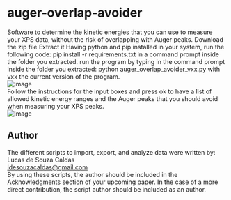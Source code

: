 # auger-overlap-avoider

Software to determine the kinetic energies that you can use to measure your XPS data, without the risk of overlapping with Auger peaks.
Download the zip file
Extract it
Having python and pip installed in your system, run the following code:
pip install -r requirements.txt
in a command prompt inside the folder you extracted.
run the program by typing in the command prompt inside the folder you extracted: python auger_overlap_avoider_vxx.py 
with vxx the current version of the program. <br>
![image](https://user-images.githubusercontent.com/42618468/231221635-79adc2cf-9994-407d-86fc-5c4e475c54f0.png) <br>
Follow the instructions for the input boxes and press ok to have a list of allowed kinetic energy ranges and the Auger peaks that you should avoid when measuring your XPS peaks.<br>
![image](https://user-images.githubusercontent.com/42618468/231222821-2e47f542-962c-4ae9-ac54-4e69f90c5ca6.png)<br>


## Author

The different scripts to import, export, and analyze data were written by:<br>
Lucas de Souza Caldas <br>
ldesouzacaldas@gmail.com<br>
By using these scripts, the author should be included in the Acknowledgments section of your upcoming paper. In the case of a more direct contribution, the script author should be included as an author.

